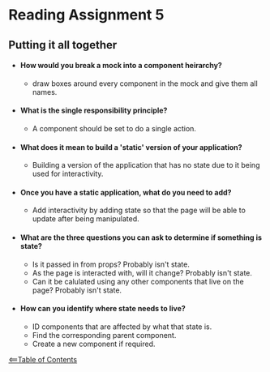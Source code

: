 # Reading Assignment 5
## Putting it all together

- #### How would you break a mock into a component heirarchy?
    - draw boxes around every component in the mock and give them all names.

- #### What is the single responsibility principle?
    - A component should be set to do a single action.

- #### What does it mean to build a 'static' version of your application?
    - Building a version of the application that has no state due to it being used for interactivity.

- #### Once you have a static application, what do you need to add?
    - Add interactivity by adding state so that the page will be able to update after being manipulated.

- #### What are the three questions you can ask to determine if something is state?
    - Is it passed in from props? Probably isn't state.
    - As the page is interacted with, will it change? Probably isn't state.
    - Can it be calulated using any other components that live on the page? Probably isn't state.

- #### How can you identify where state needs to live?
    - ID components that are affected by what that state is.
    - Find the corresponding parent component.
    - Create a new component if required.



[<==Table of Contents](TOC.three.md)